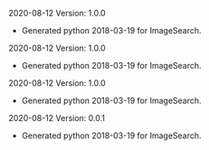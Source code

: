 2020-08-12 Version: 1.0.0
- Generated python 2018-03-19 for ImageSearch.

2020-08-12 Version: 1.0.0
- Generated python 2018-03-19 for ImageSearch.

2020-08-12 Version: 1.0.0
- Generated python 2018-03-19 for ImageSearch.

2020-08-12 Version: 0.0.1
- Generated python 2018-03-19 for ImageSearch.


